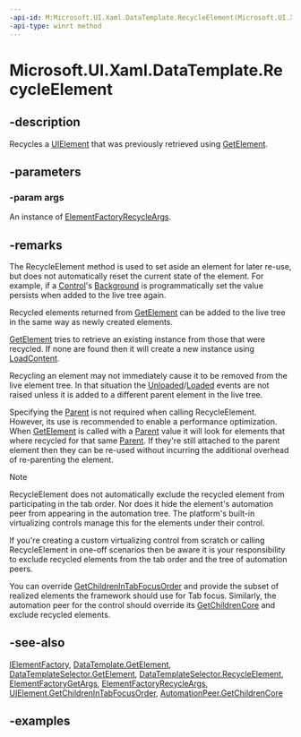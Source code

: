 ```yaml
---
-api-id: M:Microsoft.UI.Xaml.DataTemplate.RecycleElement(Microsoft.UI.Xaml.ElementFactoryRecycleArgs)
-api-type: winrt method
---
```


<!-- Method syntax.
public void DataTemplate.RecycleElement(ElementFactoryRecycleArgs args)
-->

# Microsoft.UI.Xaml.DataTemplate.RecycleElement

## -description

Recycles a [UIElement](../microsoft.ui.xaml/uielement.md) that was previously retrieved using [GetElement](datatemplate_getelement_445960756.md).

## -parameters

### -param args

An instance of [ElementFactoryRecycleArgs](elementfactoryrecycleargs.md).

## -remarks

The RecycleElement method is used to set aside an element for later re-use, but does not automatically reset the current state of the element. For example, if a [Control](../microsoft.ui.xaml.controls/control.md)'s [Background](../microsoft.ui.xaml.controls/control_background.md) is programmatically set the value persists when added to the live tree again.

Recycled elements returned from [GetElement](datatemplate_getelement_445960756.md) can be added to the live tree in the same way as newly created elements.

[GetElement](datatemplate_getelement_445960756.md) tries to retrieve an existing instance from those that were recycled. If none are found then it will create a new instance using [LoadContent](datatemplate_loadcontent_471913183.md).  

Recycling an element may not immediately cause it to be removed from the live element tree. In that situation the [Unloaded](frameworkelement_unloaded.md)/[Loaded](frameworkelement_loaded.md) events are not raised unless it is added to a different parent element in the live tree.

Specifying the [Parent](elementfactoryrecycleargs_parent.md) is not required when calling RecycleElement. However, its use is recommended to enable a performance optimization. When [GetElement](datatemplate_getelement_445960756.md) is called with a [Parent](elementfactorygetargs_parent.md) value it will look for elements that where recycled for that same [Parent](elementfactorygetargs_parent.md). If they're still attached to the parent element then they can be re-used without incurring the additional overhead of re-parenting the element.

> [!NOTE]
> RecycleElement does not automatically exclude the recycled element from participating in the tab order. Nor does it hide the element's automation peer from appearing in the automation tree. The platform's built-in virtualizing controls manage this for the elements under their control.  
>
> If you're creating a custom virtualizing control from scratch or calling RecycleElement in one-off scenarios then be aware it is your responsibility to exclude recycled elements from the tab order and the tree of automation peers.
>
> You can override [GetChildrenInTabFocusOrder](uielement_getchildrenintabfocusorder_1610735643) and provide the subset of realized elements the framework should use for Tab focus. Similarly, the automation peer for the control should override its [GetChildrenCore](../windows.ui.xaml.automation.peers/automationpeer_getchildrencore_766641859) and exclude recycled elements.

## -see-also

[IElementFactory](ielementfactory.md), [DataTemplate.GetElement](datatemplate_getelement_445960756.md), [DataTemplateSelector.GetElement](../microsoft.ui.xaml.controls/datatemplateselector_getelement_445960756.md), [DataTemplateSelector.RecycleElement](../microsoft.ui.xaml.controls/datatemplateselector_recycleelement_1220951169.md), [ElementFactoryGetArgs](elementfactorygetargs.md), [ElementFactoryRecycleArgs](elementfactoryrecycleargs.md), [UIElement.GetChildrenInTabFocusOrder](/windows/winui/api/microsoft.ui.xaml.uielement.getchildrenintabfocusorder), [AutomationPeer.GetChildrenCore](/windows/winui/api/microsoft.ui.xaml.automation.peers.automationpeer.getchildrencore)

## -examples
